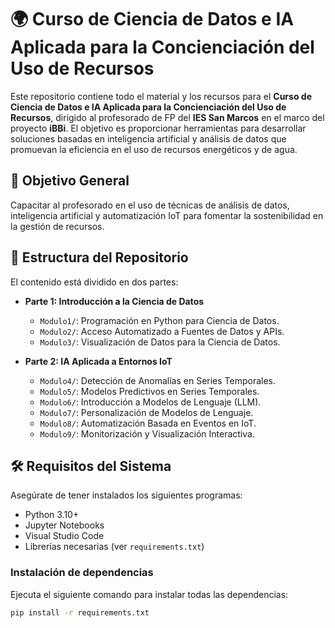 # 🌍 Curso de Ciencia de Datos e IA Aplicada para la Concienciación del Uso de Recursos

Este repositorio contiene todo el material y los recursos para el **Curso de Ciencia de Datos e IA Aplicada para la Concienciación del Uso de Recursos**, dirigido al profesorado de FP del **IES San Marcos** en el marco del proyecto **iBBi**. El objetivo es proporcionar herramientas para desarrollar soluciones basadas en inteligencia artificial y análisis de datos que promuevan la eficiencia en el uso de recursos energéticos y de agua.

## 🎯 Objetivo General
Capacitar al profesorado en el uso de técnicas de análisis de datos, inteligencia artificial y automatización IoT para fomentar la sostenibilidad en la gestión de recursos. 

## 📂 Estructura del Repositorio
El contenido está dividido en dos partes:

- **Parte 1: Introducción a la Ciencia de Datos**
  - `Modulo1/`: Programación en Python para Ciencia de Datos.
  - `Modulo2/`: Acceso Automatizado a Fuentes de Datos y APIs.
  - `Modulo3/`: Visualización de Datos para la Ciencia de Datos.

- **Parte 2: IA Aplicada a Entornos IoT**
  - `Modulo4/`: Detección de Anomalías en Series Temporales.
  - `Modulo5/`: Modelos Predictivos en Series Temporales.
  - `Modulo6/`: Introducción a Modelos de Lenguaje (LLM).
  - `Modulo7/`: Personalización de Modelos de Lenguaje.
  - `Modulo8/`: Automatización Basada en Eventos en IoT.
  - `Modulo9/`: Monitorización y Visualización Interactiva.

## 🛠️ Requisitos del Sistema
Asegúrate de tener instalados los siguientes programas:

- Python 3.10+
- Jupyter Notebooks
- Visual Studio Code
- Librerías necesarias (ver `requirements.txt`)

### Instalación de dependencias
Ejecuta el siguiente comando para instalar todas las dependencias:
```bash
pip install -r requirements.txt
